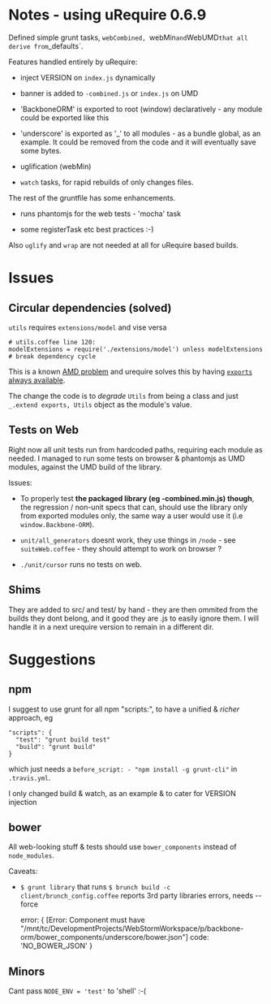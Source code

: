 # Notes - using uRequire 0.6.9

Defined simple grunt tasks, `webCombined, `webMin` and `WebUMD` that all derive from `_defaults`.

Features handled entirely by uRequire:

 * inject VERSION on `index.js` dynamically

 * banner is added to `-combined.js` or `index.js` on UMD

 * 'BackboneORM' is exported to root (window) declaratively - any module could be exported like this

 * 'underscore' is exported as '_' to all modules - as a bundle global, as an example. It could be removed from the code and it will eventually save some bytes.

 * uglification (webMin)

 * `watch` tasks, for rapid rebuilds of only changes files.

The rest of the gruntfile has some enhancements.

 * runs phantomjs for the web tests - 'mocha' task

 * some registerTask etc best practices :-)

Also `uglify` and `wrap` are not needed at all for uRequire based builds.

# Issues

## Circular dependencies (solved)

`utils` requires `extensions/model` and vise versa

    # utils.coffee line 120:
    modelExtensions = require('./extensions/model') unless modelExtensions # break dependency cycle

This is a known [AMD problem](http://stackoverflow.com/questions/4881059/how-to-handle-circular-dependencies-with-requirejs-amd) and urequire solves this by having [`exports` always available](http://urequire.org/masterdefaultsconfig.coffee#build.injectexportsmodule).

The change the code is to *degrade* `Utils` from being a class and just `_.extend exports, Utils` object as the module's value.

## Tests on Web

Right now all unit tests run from hardcoded paths, requiring each module as needed. I managed to run some tests on browser & phantomjs as UMD modules, against the UMD build of the library.

Issues:

* To properly test **the packaged library (eg -combined.min.js) though**, the regression / non-unit specs that can, should use the library only from exported modules only, the same way a user would use it (i.e `window.Backbone-ORM`).

* `unit/all_generators` doesnt work, they use things in `/node` - see `suiteWeb.coffee` - they should attempt to work on browser ?

* `./unit/cursor`  runs no tests on web.

## Shims

They are added to src/ and test/ by hand - they are then ommited from the builds they dont belong, and it good they are .js to easily ignore them. I will handle it in a next urequire version to remain in a different dir.

# Suggestions

## npm

I suggest to use grunt for all npm "scripts:", to have a unified & *richer* approach, eg

    "scripts": {
      "test": "grunt build test"
      "build": "grunt build"
    }

which just needs a `before_script: - "npm install -g grunt-cli"` in `.travis.yml`.

I only changed build & watch, as an example & to cater for VERSION injection

## bower

All web-looking stuff & tests should use `bower_components` instead of `node_modules`.

Caveats:

* `$ grunt library` that runs `$ brunch build -c client/brunch_config.coffee` reports 3rd party libraries errors, needs --force

    error: { [Error: Component must have "/mnt/tc/DevelopmentProjects/WebStormWorkspace/p/backbone-orm/bower_components/underscore/bower.json"] code: 'NO_BOWER_JSON' }

## Minors

Cant pass `NODE_ENV = 'test'` to 'shell' :-(